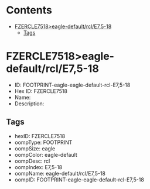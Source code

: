 



Contents
========

* [FZERCLE7518>eagle-default/rcl/E7,5-18](#fzercle7518eagle-defaultrcle75-18)
	* [Tags](#tags)

# FZERCLE7518>eagle-default/rcl/E7,5-18

- ID: FOOTPRINT-eagle-eagle-default-rcl-E7,5-18
- Hex ID: FZERCLE7518
- Name: 
- Description: 

## Tags

- hexID: FZERCLE7518
- oompType: FOOTPRINT
- oompSize: eagle
- oompColor: eagle-default
- oompDesc: rcl
- oompIndex: E7,5-18
- oompName: eagle-default/rcl/E7,5-18
- oompID: FOOTPRINT-eagle-eagle-default-rcl-E7,5-18
